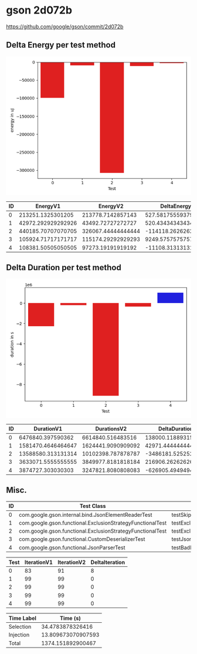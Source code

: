 # gson 2d072b


https://github.com/google/gson/commit/2d072b



## Delta Energy per test method

![](./gson_delta_energy_0_v.png)


| ID | EnergyV1 | EnergyV2 | DeltaEnergy | σ |
| --- | --- | --- | --- | --- |
| 0 | 213251.1325301205 | 213778.7142857143 | 527.5817555937974 | 280107.4082360504 | 280023.5454069354 |
| 1 | 42972.292929292926 | 43492.72727272727 | 520.4343434343464 | 15026.968345666639 | 14777.894961437381 |
| 2 | 440185.70707070705 | 326067.44444444444 | -114118.26262626261 | 503883.0380764133 | 434163.5393452243 |
| 3 | 105924.71717171717 | 115174.29292929293 | 9249.57575757576 | 65545.47624252495 | 64017.674280213636 |
| 4 | 108381.50505050505 | 97273.19191919192 | -11108.31313131313 | 76551.88130583138 | 65561.37332990029 |

## Delta Duration per test method

![](./gson_delta_duration_0_v.png)


| ID | DurationV1 | DurationsV2 | DeltaDuration |
| --- | --- | --- | --- |
| 0 | 6476840.397590362 | 6614840.516483516 | 138000.1188931549 |
| 1 | 1581470.4646464647 | 1624441.9090909092 | 42971.444444444496 |
| 2 | 13588580.313131314 | 10102398.787878787 | -3486181.5252525266 |
| 3 | 3633071.5555555555 | 3849977.8181818184 | 216906.26262626285 |
| 4 | 3874727.303030303 | 3247821.8080808083 | -626905.494949495 |

## Misc.

| ID | Test Class | Test Method |
| --- | --- | --- |
| 0 | com.google.gson.internal.bind.JsonElementReaderTest | testSkipValue |
| 1 | com.google.gson.functional.ExclusionStrategyFunctionalTest | testExclusionStrategyWithMode |
| 2 | com.google.gson.functional.ExclusionStrategyFunctionalTest | testExclusionStrategyDeserialization |
| 3 | com.google.gson.functional.CustomDeserializerTest | testJsonTypeFieldBasedDeserialization |
| 4 | com.google.gson.functional.JsonParserTest | testBadFieldTypeForDeserializingCustomTree |




| Test | IterationV1 | IterationV2 | DeltaIteration |
| --- | --- | --- | --- |
| 0 | 83 | 91 | 8 |
| 1 | 99 | 99 | 0 |
| 2 | 99 | 99 | 0 |
| 3 | 99 | 99 | 0 |
| 4 | 99 | 99 | 0 |



| Time Label | Time (s) |
| --- | --- |
| Selection | 34.4783878326416 |
| Injection | 13.809673070907593 |
| Total | 1374.151892900467 |


